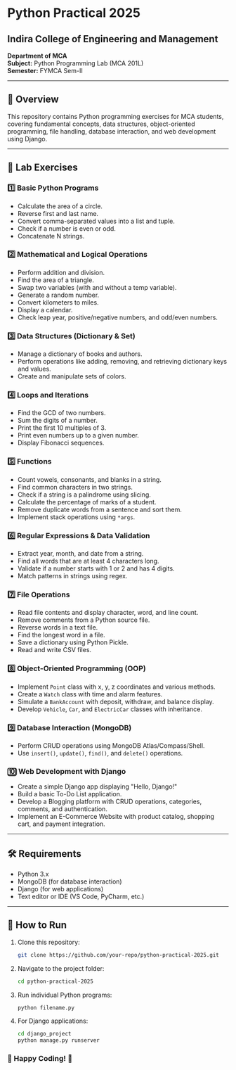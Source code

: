 # Python Practical 2025

## Indira College of Engineering and Management  
**Department of MCA**  
**Subject:** Python Programming Lab (MCA 201L)  
**Semester:** FYMCA Sem-II  

---

## 📌 Overview
This repository contains Python programming exercises for MCA students, covering fundamental concepts, data structures, object-oriented programming, file handling, database interaction, and web development using Django.

---

## 🔹 Lab Exercises

### 1️⃣ Basic Python Programs
- Calculate the area of a circle.
- Reverse first and last name.
- Convert comma-separated values into a list and tuple.
- Check if a number is even or odd.
- Concatenate N strings.

### 2️⃣ Mathematical and Logical Operations
- Perform addition and division.
- Find the area of a triangle.
- Swap two variables (with and without a temp variable).
- Generate a random number.
- Convert kilometers to miles.
- Display a calendar.
- Check leap year, positive/negative numbers, and odd/even numbers.

### 3️⃣ Data Structures (Dictionary & Set)
- Manage a dictionary of books and authors.
- Perform operations like adding, removing, and retrieving dictionary keys and values.
- Create and manipulate sets of colors.

### 4️⃣ Loops and Iterations
- Find the GCD of two numbers.
- Sum the digits of a number.
- Print the first 10 multiples of 3.
- Print even numbers up to a given number.
- Display Fibonacci sequences.

### 5️⃣ Functions
- Count vowels, consonants, and blanks in a string.
- Find common characters in two strings.
- Check if a string is a palindrome using slicing.
- Calculate the percentage of marks of a student.
- Remove duplicate words from a sentence and sort them.
- Implement stack operations using `*args`.

### 6️⃣ Regular Expressions & Data Validation
- Extract year, month, and date from a string.
- Find all words that are at least 4 characters long.
- Validate if a number starts with 1 or 2 and has 4 digits.
- Match patterns in strings using regex.

### 7️⃣ File Operations
- Read file contents and display character, word, and line count.
- Remove comments from a Python source file.
- Reverse words in a text file.
- Find the longest word in a file.
- Save a dictionary using Python Pickle.
- Read and write CSV files.

### 8️⃣ Object-Oriented Programming (OOP)
- Implement `Point` class with x, y, z coordinates and various methods.
- Create a `Watch` class with time and alarm features.
- Simulate a `BankAccount` with deposit, withdraw, and balance display.
- Develop `Vehicle`, `Car`, and `ElectricCar` classes with inheritance.

### 9️⃣ Database Interaction (MongoDB)
- Perform CRUD operations using MongoDB Atlas/Compass/Shell.
- Use `insert()`, `update()`, `find()`, and `delete()` operations.

### 🔟 Web Development with Django
- Create a simple Django app displaying "Hello, Django!"
- Build a basic To-Do List application.
- Develop a Blogging platform with CRUD operations, categories, comments, and authentication.
- Implement an E-Commerce Website with product catalog, shopping cart, and payment integration.

---

## 🛠 Requirements
- Python 3.x
- MongoDB (for database interaction)
- Django (for web applications)
- Text editor or IDE (VS Code, PyCharm, etc.)

---

## 📜 How to Run
1. Clone this repository:
   ```bash
   git clone https://github.com/your-repo/python-practical-2025.git
   ```
2. Navigate to the project folder:
   ```bash
   cd python-practical-2025
   ```
3. Run individual Python programs:
   ```bash
   python filename.py
   ```
4. For Django applications:
   ```bash
   cd django_project
   python manage.py runserver
   ```



### 📢 Happy Coding! 🚀

